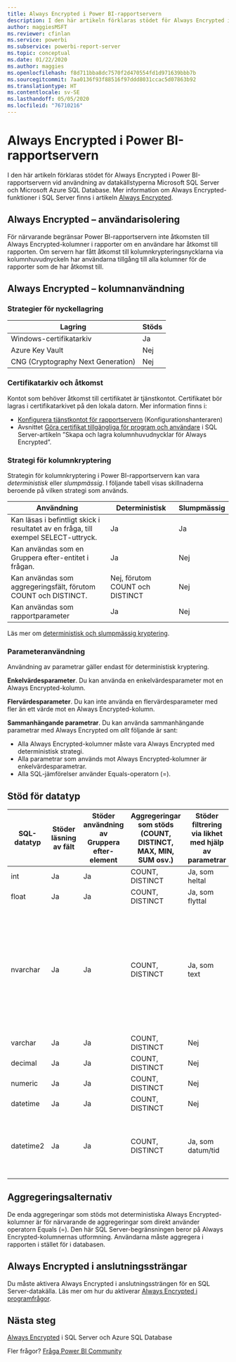 ```yaml
---
title: Always Encrypted i Power BI-rapportservern
description: I den här artikeln förklaras stödet för Always Encrypted i Power BI-rapportservern vid användning av datakällstyperna Microsoft SQL Server och Microsoft Azure SQL Database.
author: maggiesMSFT
ms.reviewer: cfinlan
ms.service: powerbi
ms.subservice: powerbi-report-server
ms.topic: conceptual
ms.date: 01/22/2020
ms.author: maggies
ms.openlocfilehash: f8d711bba8dc7570f2d470554fd1d971639bbb7b
ms.sourcegitcommit: 7aa0136f93f88516f97ddd8031ccac5d07863b92
ms.translationtype: HT
ms.contentlocale: sv-SE
ms.lasthandoff: 05/05/2020
ms.locfileid: "76710216"
---
```

# <a name="always-encrypted-in-power-bi-report-server"></a>Always Encrypted i Power BI-rapportservern

I den här artikeln förklaras stödet för Always Encrypted i Power BI-rapportservern vid användning av datakällstyperna Microsoft SQL Server och Microsoft Azure SQL Database. Mer information om Always Encrypted-funktioner i SQL Server finns i artikeln [Always Encrypted](https://docs.microsoft.com/sql/relational-databases/security/encryption/always-encrypted-database-engine).

## <a name="always-encrypted-user-isolation"></a>Always Encrypted – användarisolering

För närvarande begränsar Power BI-rapportservern inte åtkomsten till Always Encrypted-kolumner i rapporter om en användare har åtkomst till rapporten.  Om servern har fått åtkomst till kolumnkrypteringsnycklarna via kolumnhuvudnyckeln har användarna tillgång till alla kolumner för de rapporter som de har åtkomst till.

## <a name="always-encrypted-column-usage"></a>Always Encrypted – kolumnanvändning

### <a name="key-storage-strategies"></a>Strategier för nyckellagring

|Lagring  |Stöds  |
|---------|---------|
|Windows-certifikatarkiv | Ja |
|Azure Key Vault | Nej |
| CNG (Cryptography Next Generation) | Nej |

### <a name="certificate-storage-and-access"></a>Certifikatarkiv och åtkomst

Kontot som behöver åtkomst till certifikatet är tjänstkontot. Certifikatet bör lagras i certifikatarkivet på den lokala datorn. Mer information finns i:

- [Konfigurera tjänstkontot för rapportservern](https://docs.microsoft.com/sql/reporting-services/install-windows/configure-the-report-server-service-account-ssrs-configuration-manager) (Konfigurationshanteraren)
- Avsnittet [Göra certifikat tillgängliga för program och användare](https://docs.microsoft.com/sql/relational-databases/security/encryption/create-and-store-column-master-keys-always-encrypted#making-certificates-available-to-applications-and-users) i SQL Server-artikeln ”Skapa och lagra kolumnhuvudnycklar för Always Encrypted”.

### <a name="column-encryption-strategy"></a>Strategi för kolumnkryptering

Strategin för kolumnkryptering i Power BI-rapportservern kan vara *deterministisk* eller *slumpmässig*. I följande tabell visas skillnaderna beroende på vilken strategi som används.

|Användning  |Deterministisk  |Slumpmässig  |
|---------|---------|---------|
|Kan läsas i befintligt skick i resultatet av en fråga, till exempel SELECT-uttryck. | Ja  | Ja  |
|Kan användas som en Gruppera efter-entitet i frågan. | Ja | Nej |
|Kan användas som aggregeringsfält, förutom COUNT och DISTINCT. | Nej, förutom COUNT och DISTINCT | Nej |
|Kan användas som rapportparameter | Ja | Nej |

Läs mer om [deterministisk och slumpmässig kryptering](https://docs.microsoft.com/sql/relational-databases/security/encryption/always-encrypted-database-engine#selecting--deterministic-or-randomized-encryption).

### <a name="parameter-usage"></a>Parameteranvändning

Användning av parametrar gäller endast för deterministisk kryptering.

**Enkelvärdesparameter**.  Du kan använda en enkelvärdesparameter mot en Always Encrypted-kolumn.

**Flervärdesparameter**. Du kan inte använda en flervärdesparameter med fler än ett värde mot en Always Encrypted-kolumn.

**Sammanhängande parametrar**. Du kan använda sammanhängande parametrar med Always Encrypted om *allt* följande är sant:

- Alla Always Encrypted-kolumner måste vara Always Encrypted med deterministisk strategi.
- Alla parametrar som används mot Always Encrypted-kolumner är enkelvärdesparametrar.
- Alla SQL-jämförelser använder Equals-operatorn (=).

## <a name="datatype-support"></a>Stöd för datatyp

| SQL-datatyp | Stöder läsning av fält | Stöder användning av Gruppera efter-element | Aggregeringar som stöds (COUNT, DISTINCT, MAX, MIN, SUM osv.) | Stöder filtrering via likhet med hjälp av parametrar | Information |
| --- | --- | --- | --- | --- | --- |
| int | Ja | Ja | COUNT, DISTINCT | Ja, som heltal |   |
| float | Ja | Ja | COUNT, DISTINCT | Ja, som flyttal |   |
| nvarchar | Ja | Ja | COUNT, DISTINCT | Ja, som text | För deterministisk kryptering måste du använda en kolumnsortering med en binär 2-sorteringsordning för teckenkolumner. Mer information finns i SQL Server-artikeln [Always Encrypted](https://docs.microsoft.com/sql/relational-databases/security/encryption/always-encrypted-database-engine#selecting--deterministic-or-randomized-encryption).  |
| varchar | Ja | Ja | COUNT, DISTINCT | Nej |   |
| decimal | Ja | Ja | COUNT, DISTINCT | Nej |   |
| numeric | Ja | Ja | COUNT, DISTINCT | Nej |   |
| datetime | Ja | Ja | COUNT, DISTINCT | Nej |   |
| datetime2 | Ja | Ja | COUNT, DISTINCT | Ja, som datum/tid | Stöds om kolumnen inte har millisekunders precision (dvs. ingen datetime2(0)) |

## <a name="aggregation-alternatives"></a>Aggregeringsalternativ

De enda aggregeringar som stöds mot deterministiska Always Encrypted-kolumner är för närvarande de aggregeringar som direkt använder operatorn Equals (=). Den här SQL Server-begränsningen beror på Always Encrypted-kolumnernas utformning. Användarna måste aggregera i rapporten i stället för i databasen.

## <a name="always-encrypted-in-connection-strings"></a>Always Encrypted i anslutningssträngar

Du måste aktivera Always Encrypted i anslutningssträngen för en SQL Server-datakälla. Läs mer om hur du aktiverar [Always Encrypted i programfrågor](https://docs.microsoft.com/sql/relational-databases/security/encryption/develop-using-always-encrypted-with-net-framework-data-provider#enabling-always-encrypted-for-application-queries).

## <a name="next-steps"></a>Nästa steg

[Always Encrypted](https://docs.microsoft.com/sql/relational-databases/security/encryption/always-encrypted-database-engine) i SQL Server och Azure SQL Database

Fler frågor? [Fråga Power BI Community](https://community.powerbi.com/)

